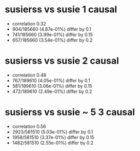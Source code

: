 # susierss vs susie  1 causal

- correlation 0.32
- 904/185660 (4.87e-01%) differ by 0.1
- 741/185660 (3.99e-01%) differ by 0.15
- 657/185660 (3.54e-01%) differ by 0.2


# susierss vs susie  2 causal

- correlation 0.48
- 767/189610 (4.05e-01%) differ by 0.1
- 581/189610 (3.06e-01%) differ by 0.15
- 472/189610 (2.49e-01%) differ by 0.2


# susierss vs susie  ~ 5 3 causal

- correlation 0.56
- 2923/581510 (5.03e-01%) differ by 0.1
- 1958/581510 (3.37e-01%) differ by 0.15
- 1482/581510 (2.55e-01%) differ by 0.2


